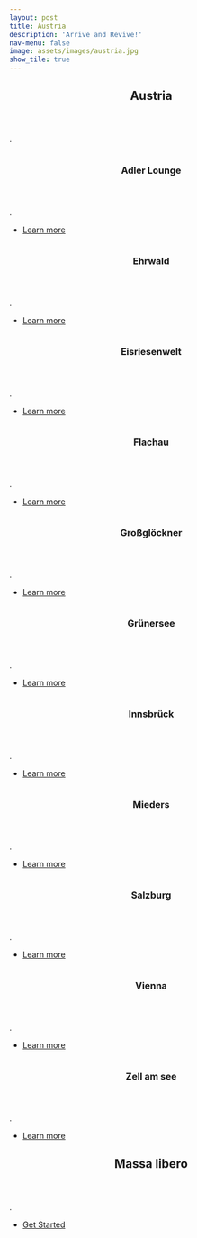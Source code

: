 ```yaml
---
layout: post
title: Austria
description: 'Arrive and Revive!'
nav-menu: false
image: assets/images/austria.jpg
show_tile: true
---
```


<!-- Main -->
<div id="main">

<!-- One -->
<section id="one">
	<div class="inner">
		<header class="major">
			<h2>Austria</h2>
		</header>
		<p>.</p>
	</div>
</section>

<!-- Two -->
<section id="two" class="spotlights">
	<section>
		<a href="austria1.html" class="image">
			<img src="assets/images/adlerlounge.jpg" alt="" data-position="center center" />
		</a>
		<div class="content">
			<div class="inner">
				<header class="major">
					<h3>Adler Lounge</h3>
				</header>
				<p>.</p>
				<ul class="actions">
					<li><a href="austria1.html" class="button">Learn more</a></li>
				</ul>
			</div>
		</div>
	</section>
	<section>
		<a href="belgium.html" class="image">
			<img src="assets/images/ehrwald.jpg" alt="" data-position="top center" />
		</a>
		<div class="content">
			<div class="inner">
				<header class="major">
					<h3>Ehrwald</h3>
				</header>
				<p>.</p>
				<ul class="actions">
					<li><a href="belgium.html" class="button">Learn more</a></li>
				</ul>
			</div>
		</div>
	</section>
	<section>
		<a href="belgium.html" class="image">
			<img src="assets/images/eisriesenwelt.jpg" alt="" data-position="25% 25%" />
		</a>
		<div class="content">
			<div class="inner">
				<header class="major">
					<h3>Eisriesenwelt</h3>
				</header>
				<p>.</p>
				<ul class="actions">
					<li><a href="belgium.html" class="button">Learn more</a></li>
				</ul>
			</div>
		</div>
	</section>
	<section>
		<a href="belgium.html" class="image">
			<img src="assets/images/flachau.jpg" alt="" data-position="top center" />
		</a>
		<div class="content">
			<div class="inner">
				<header class="major">
					<h3>Flachau</h3>
				</header>
				<p>.</p>
				<ul class="actions">
					<li><a href="belgium.html" class="button">Learn more</a></li>
				</ul>
			</div>
		</div>
	</section>
	<section>
		<a href="belgium.html" class="image">
			<img src="assets/images/großglöckner.jpg" alt="" data-position="25% 25%" />
		</a>
		<div class="content">
			<div class="inner">
				<header class="major">
					<h3>Großglöckner</h3>
				</header>
				<p>.</p>
				<ul class="actions">
					<li><a href="belgium.html" class="button">Learn more</a></li>
				</ul>
			</div>
		</div>
	</section>
	<section>
		<a href="belgium.html" class="image">
			<img src="assets/images/innsbrück.jpg" alt="" data-position="top center" />
		</a>
		<div class="content">
			<div class="inner">
				<header class="major">
					<h3>Grünersee</h3>
				</header>
				<p>.</p>
				<ul class="actions">
					<li><a href="belgium.html" class="button">Learn more</a></li>
				</ul>
			</div>
		</div>
	</section>
	<section>
		<a href="belgium.html" class="image">
			<img src="assets/images/innsbrück.jpg" alt="" data-position="25% 25%" />
		</a>
		<div class="content">
			<div class="inner">
				<header class="major">
					<h3>Innsbrück</h3>
				</header>
				<p>.</p>
				<ul class="actions">
					<li><a href="belgium.html" class="button">Learn more</a></li>
				</ul>
			</div>
		</div>
	</section>
	<section>
		<a href="belgium.html" class="image">
			<img src="assets/images/mieders.jpg" alt="" data-position="top center" />
		</a>
		<div class="content">
			<div class="inner">
				<header class="major">
					<h3>Mieders</h3>
				</header>
				<p>.</p>
				<ul class="actions">
					<li><a href="belgium.html" class="button">Learn more</a></li>
				</ul>
			</div>
		</div>
	</section>
	<section>
		<a href="belgium.html" class="image">
			<img src="assets/images/salzburg.jpg" alt="" data-position="25% 25%" />
		</a>
		<div class="content">
			<div class="inner">
				<header class="major">
					<h3>Salzburg</h3>
				</header>
				<p>.</p>
				<ul class="actions">
					<li><a href="belgium.html" class="button">Learn more</a></li>
				</ul>
			</div>
		</div>
	</section>
	<section>
		<a href="belgium.html" class="image">
			<img src="assets/images/salzburg.jpg" alt="" data-position="top center" />
		</a>
		<div class="content">
			<div class="inner">
				<header class="major">
					<h3>Vienna</h3>
				</header>
				<p>.</p>
				<ul class="actions">
					<li><a href="belgium.html" class="button">Learn more</a></li>
				</ul>
			</div>
		</div>
	</section>
	<section>
		<a href="belgium.html" class="image">
			<img src="assets/images/salzburg.jpg" alt="" data-position="25% 25%" />
		</a>
		<div class="content">
			<div class="inner">
				<header class="major">
					<h3>Zell am see</h3>
				</header>
				<p>.</p>
				<ul class="actions">
					<li><a href="belgium.html" class="button">Learn more</a></li>
				</ul>
			</div>
		</div>
	</section>
</section>

<!-- Three -->
<section id="three">
	<div class="inner">
		<header class="major">
			<h2>Massa libero</h2>
		</header>
		<p>.</p>
		<ul class="actions">
			<li><a href="belgium.html" class="button next">Get Started</a></li>
		</ul>
	</div>
</section>

</div>
